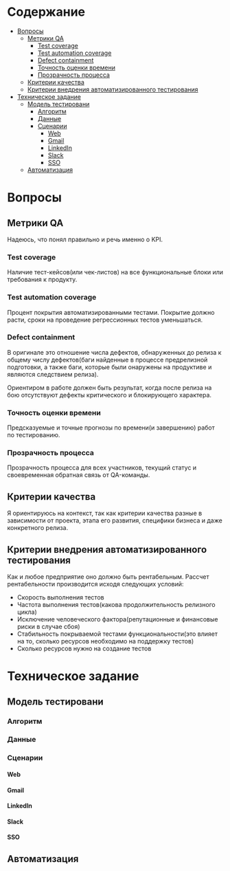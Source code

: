 # Содержание  

* [Вопросы](#вопросы)
  * [Метрики QA](#метрики-qa)
    * [Test coverage](#test-coverage)
    * [Test automation coverage](#test-automation-coverage)
    * [Defect containment](#defect-containment)
    * [Точность оценки времени](#точность-оценки-времени)
    * [Прозрачность процесса](#прозрачность-процесса)
  * [Критерии качества](#критерии-качества)
  * [Критерии внедрения автоматизированного тестирования](#критерии-внедрения-автоматизированного-тестирования)
* [Техническое задание](#техническое-задание)
  * [Модель тестировани](#модель-тестирования)
    * [Алгоритм](#web)
    * [Данные](#web)
    * [Сценарии](#web)
      * [Web](#web)
      * [Gmail](#gmail)
      * [LinkedIn](#linkedin)
      * [Slack](#slack)
      * [SSO](#sso)
  * [Автоматизация](#автоматизация)

# Вопросы
## Метрики QA
Надеюсь, что понял правильно и речь именно о KPI.

### Test coverage
Наличие тест-кейсов(или чек-листов) на все функциональные блоки или требования к продукту.

### Test automation coverage
Процент покрытия автоматизированными тестами. Покрытие должно расти, сроки на проведение регрессионных тестов уменьшаться.

### Defect containment
В оригинале это отношение числа дефектов, обнаруженных до релиза к общему числу дефектов(баги найденные в процессе предрелизной подготовки, а также баги, которые были онаружены на продуктиве и являются следствием релиза). 

Ориентиром в работе должен быть результат, когда после релиза на бою отсутствуют дефекты критического и блокирующего характера.

### Точность оценки времени
Предсказуемые и точные прогнозы по времени(и завершению) работ по тестированию.

### Прозрачность процесса
Прозрачность процесса для всех участников, текущий статус и своевременная обратная связь от QA-команды.

## Критерии качества
Я ориентируюсь на контекст, так как критерии качества разные в зависимости от проекта, этапа его развития, специфики бизнеса и даже конкретного релиза.

## Критерии внедрения автоматизированного тестирования
Как и любое предприятие оно должно быть рентабельным. Рассчет рентабельности производится исходя следующих условий:

* Скорость выполнения тестов
* Частота выполнения тестов(какова продолжительность релизного цикла)
* Исключение человеческого фактора(репутационные и финансовые риски в случае сбоя)
* Стабильность покрываемой тестами функциональности(это влияет на то, сколько ресурсов необходимо на поддержку тестов)
* Сколько ресурсов нужно на создание тестов

# Техническое задание
## Модель тестировани
### Алгоритм
### Данные
### Сценарии
#### Web
#### Gmail
#### LinkedIn
#### Slack
#### SSO
## Автоматизация
